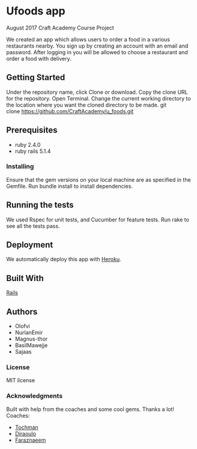 # Ufoods app
August 2017 Craft Academy Course Project

We created an app which allows users to order a food in a various restaurants nearby. 
You sign up by creating an account with an email and password. 
After logging in you will be allowed to choose a restaurant and order a food with delivery.

## Getting Started
Under the repository name, click Clone or download. 
Copy the clone URL for the repository. Open Terminal. 
Change the current working directory to the location where you want the cloned directory to be made. 
git clone https://github.com/CraftAcademy/u_foods.git

## Prerequisites
* ruby 2.4.0
* ruby rails 5.1.4

### Installing
Ensure that the gem versions on your local machine are as specified in the Gemfile. 
Run bundle install to install dependencies.

## Running the tests
We used Rspec for unit tests, and Cucumber for feature tests. 
Run rake to see all the tests pass.

## Deployment
We automatically deploy this app with [Heroku](https://www.heroku.com/).

## Built With
[Rails](https://github.com/rails/rails)

## Authors
* Olofvi
* NurlanEmir
* Magnus-thor
* BasilMawejje
* Sajaas

### License
MIT license

### Acknowledgments
Built with help from the coaches and some cool gems. Thanks a lot! Coaches:
* [Tochman](https://github.com/tochman)
* [Diraoulo](https://github.com/diraulo)
* [Faraznaeem](https://github.com/faraznaeem)
